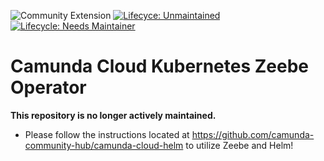 ![Community Extension](https://img.shields.io/badge/Community%20Extension-An%20open%20source%20community%20maintained%20project-FF4700) 
[![Lifecyce: Unmaintained](https://img.shields.io/badge/Lifecycle-Unmaintained-lightgrey)](https://github.com/Camunda-Community-Hub/community/blob/main/extension-lifecycle.md#Unmaintained-)
[![Lifecycle: Needs Maintainer](https://img.shields.io/badge/Lifecycle-Needs%20Maintainer%20-ff69b4)](https://github.com/Camunda-Community-Hub/community/blob/main/extension-lifecycle.md#Unmaintained-)

# Camunda Cloud Kubernetes Zeebe Operator

**This repository is no longer actively maintained.**

* Please follow the instructions located at https://github.com/camunda-community-hub/camunda-cloud-helm to utilize Zeebe and Helm!
